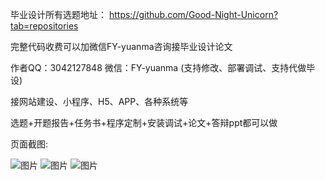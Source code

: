 毕业设计所有选题地址： https://github.com/Good-Night-Unicorn?tab=repositories

完整代码收费可以加微信FY-yuanma咨询接毕业设计论文

作者QQ：3042127848 微信：FY-yuanma (支持修改、部署调试、支持代做毕设)

接网站建设、小程序、H5、APP、各种系统等

选题+开题报告+任务书+程序定制+安装调试+论文+答辩ppt都可以做

页面截图: 

![图片](https://github.com/Good-Night-Unicorn/SSM_Student-dormitory-management-system/assets/84435241/cc408673-fcd2-402d-9de3-7d2f6b7683d6)
![图片](https://github.com/Good-Night-Unicorn/SSM_Student-dormitory-management-system/assets/84435241/5b37c189-ed13-4352-b243-c297405fa9ec)
![图片](https://github.com/Good-Night-Unicorn/SSM_Student-dormitory-management-system/assets/84435241/167e9f11-b43a-4bff-9a62-70f92afb79d1)
